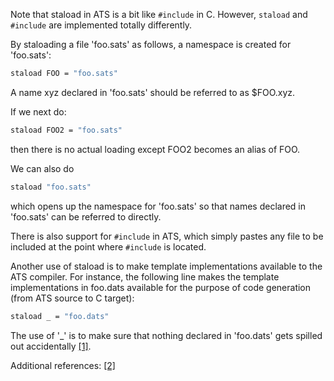 Note that staload  in ATS is a bit like `#include` in C. However,
`staload` and `#include` are implemented totally differently.

By staloading a file 'foo.sats' as follows, a namespace is created
for 'foo.sats':

```ocaml
staload FOO = "foo.sats"
```

A name xyz declared in 'foo.sats' should be referred to as $FOO.xyz.

If we next do:

```ocaml
staload FOO2 = "foo.sats"
```
then there is no actual loading except FOO2 becomes an alias of FOO.

We can also do

```ocaml
staload "foo.sats"
```

which opens up the namespace for 'foo.sats' so that names declared
in 'foo.sats' can be referred to directly.

There is also support for `#include` in ATS, which simply pastes any
file to be included at the point where `#include` is located.

Another use of staload is to make template implementations available to
the ATS compiler. For instance, the following line makes the template
implementations in foo.dats available for the purpose of code generation
(from ATS source to C target):

```ocaml
staload _ = "foo.dats"
```
The use of '_' is to make sure that nothing declared in 'foo.dats' gets spilled
out accidentally [\[1\]][1].

Additional references: [\[2\]][2]

[1]: https://groups.google.com/forum/#!searchin/ats-lang-users/%22staload$20_%22/ats-lang-users/qO7XsiR8xA8/E0tufu9pJVkJ
[2]: https://groups.google.com/d/msg/ats-lang-users/4_d_tmGZXIA/8Hc7kMLfsesJ
